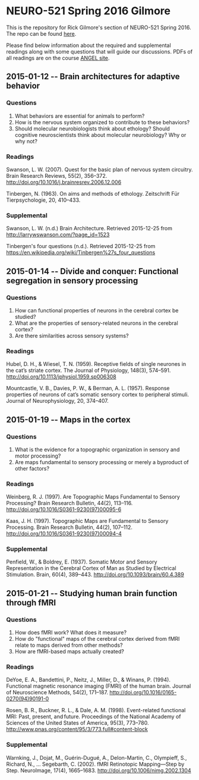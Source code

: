 # NEURO-521 Spring 2016 Gilmore

This is the repository for Rick Gilmore's section of NEURO-521 Spring 2016. The repo can be found [here](https://github.com/psu-psychology/neuro-521).

Please find below information about the required and supplemental readings along with some questions that will guide our discussions. PDFs of all readings are on the course [ANGEL site](https://cms.psu.edu/section/default.asp?id=201516SPUP%5F%5F%5FRNEURO521%5F001).

## 2015-01-12 -- Brain architectures for adaptive behavior

### Questions

1. What behaviors are essential for animals to perform?
2. How is the nervous system organized to contribute to these behaviors?
3. Should molecular neurobiologists think about ethology? Should cognitive neuroscientists think about molecular neurobiology? Why or why not?

### Readings

Swanson, L. W. (2007). Quest for the basic plan of nervous system circuitry. Brain Research Reviews, 55(2), 356–372. http://doi.org/10.1016/j.brainresrev.2006.12.006

Tinbergen, N. (1963). On aims and methods of ethology. Zeitschrift Für Tierpsychologie, 20, 410–433.

### Supplemental

Swanson, L. W. (n.d.) Brain Architecture. Retrieved 2015-12-25 from
<http://larrywswanson.com/?page_id=1523>

Tinbergen's four questions (n.d.). Retrieved 2015-12-25 from <https://en.wikipedia.org/wiki/Tinbergen%27s_four_questions>

## 2015-01-14 -- Divide and conquer: Functional segregation in sensory processing

### Questions

1. How can functional properties of neurons in the cerebral cortex be studied?
2. What are the properties of sensory-related neurons in the cerebral cortex?
3. Are there similarities across sensory systems?

### Readings

Hubel, D. H., & Wiesel, T. N. (1959). Receptive fields of single neurones in the cat’s striate cortex. The Journal of Physiology, 148(3), 574–591. <http://doi.org/10.1113/jphysiol.1959.sp006308>

Mountcastle, V. B., Davies, P. W., & Berman, A. L. (1957). Response properties of neurons of cat’s somatic sensory cortex to peripheral stimuli. Journal of Neurophysiology, 20, 374–407.

## 2015-01-19 -- Maps in the cortex

### Questions

1. What is the evidence for a topographic organization in sensory and motor processing?
2. Are maps fundamental to sensory processing or merely a byproduct of other factors?

### Readings

Weinberg, R. J. (1997). Are Topographic Maps Fundamental to Sensory Processing? Brain Research Bulletin, 44(2), 113–116. <http://doi.org/10.1016/S0361-9230(97)00095-6>

Kaas, J. H. (1997). Topographic Maps are Fundamental to Sensory Processing. Brain Research Bulletin, 44(2), 107–112. <http://doi.org/10.1016/S0361-9230(97)00094-4>

### Supplemental

Penfield, W., & Boldrey, E. (1937). Somatic Motor and Sensory Representation in the Cerebral Cortex of Man as Studied by Electrical Stimulation. Brain, 60(4), 389–443. <http://doi.org/10.1093/brain/60.4.389>

## 2015-01-21 -- Studying human brain function through fMRI

### Questions

1. How does fMRI work? What does it measure?
2. How do "functional" maps of the cerebral cortex derived from fMRI relate to maps derived from other methods?
3. How are fMRI-based maps actually created?

### Readings

DeYoe, E. A., Bandettini, P., Neitz, J., Miller, D., & Winans, P. (1994). Functional magnetic resonance imaging (FMRI) of the human brain. Journal of Neuroscience Methods, 54(2), 171–187. <http://doi.org/10.1016/0165-0270(94)90191-0>

Rosen, B. R., Buckner, R. L., & Dale, A. M. (1998). Event-related functional MRI: Past, present, and future. Proceedings of the National Academy of Sciences of the United States of America, 95(3), 773–780. <http://www.pnas.org/content/95/3/773.full#content-block>

### Supplemental

Warnking, J., Dojat, M., Guérin-Dugué, A., Delon-Martin, C., Olympieff, S., Richard, N., … Segebarth, C. (2002). fMRI Retinotopic Mapping—Step by Step. NeuroImage, 17(4), 1665–1683. <http://doi.org/10.1006/nimg.2002.1304>
